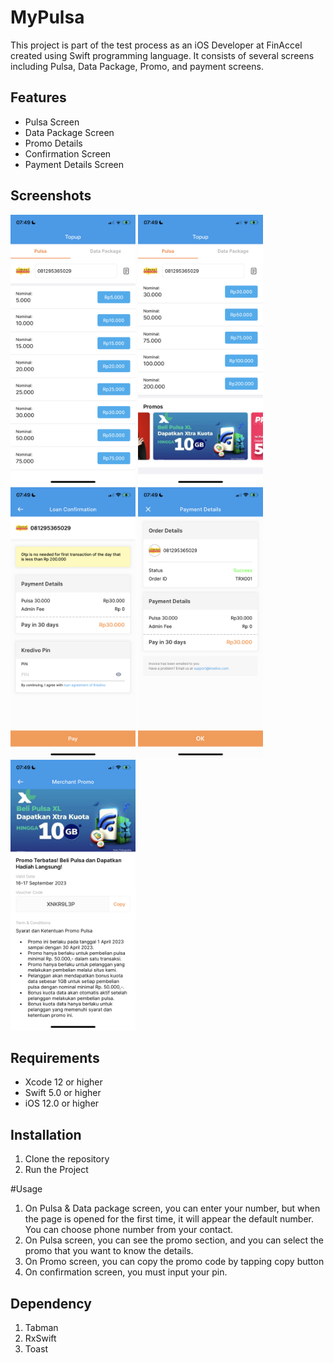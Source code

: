 # MyPulsa

This project is part of the test process as an iOS Developer at FinAccel created using Swift programming language. It consists of several screens including Pulsa, Data Package, Promo, and payment screens.

## Features

- Pulsa Screen
- Data Package Screen
- Promo Details
- Confirmation Screen
- Payment Details Screen

## Screenshots

<img src="Screenshots/1.PNG" width=200 height=433> <img src="Screenshots/2.PNG" width=200 height=433>
<img src="Screenshots/3.PNG" width=200 height=433> <img src="Screenshots/4.PNG" width=200 height=433>
<img src="Screenshots/5.PNG" width=200 height=433>

## Requirements

- Xcode 12 or higher
- Swift 5.0 or higher
- iOS 12.0 or higher

## Installation

1. Clone the repository
2. Run the Project

#Usage
1. On Pulsa & Data package screen, you can enter your number, but when the page is opened for the first time, it will appear the default number. You can choose phone number from your contact.
2. On Pulsa screen, you can see the promo section, and you can select the promo that you want to know the details.
3. On Promo screen, you can copy the promo code by tapping copy button
4. On confirmation screen, you must input your pin. 


## Dependency
1. Tabman
2. RxSwift
3. Toast
